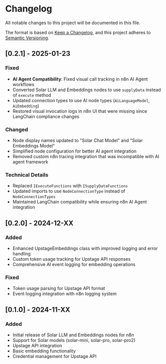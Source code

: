 # Changelog

All notable changes to this project will be documented in this file.

The format is based on [Keep a Changelog](https://keepachangelog.com/en/1.0.0/),
and this project adheres to [Semantic Versioning](https://semver.org/spec/v2.0.0.html).

## [0.2.1] - 2025-01-23

### Fixed
- **AI Agent Compatibility**: Fixed visual call tracking in n8n AI Agent workflows
- Converted Solar LLM and Embeddings nodes to use `supplyData` instead of `execute` method
- Updated connection types to use AI node types (`AiLanguageModel`, `AiEmbedding`)
- Restored visual invocation logs in n8n UI that were missing since LangChain compliance changes

### Changed
- Node display names updated to "Solar Chat Model" and "Solar Embeddings Model"
- Simplified node configuration for better AI agent integration
- Removed custom n8n tracing integration that was incompatible with AI agent framework

### Technical Details
- Replaced `IExecuteFunctions` with `ISupplyDataFunctions`
- Updated imports to use `NodeConnectionType` instead of `NodeConnectionTypes`
- Maintained LangChain compatibility while ensuring n8n AI Agent integration

## [0.2.0] - 2024-12-XX

### Added
- Enhanced UpstageEmbeddings class with improved logging and error handling
- Custom token usage tracking for Upstage API responses
- Comprehensive AI event logging for embedding operations

### Fixed
- Token usage parsing for Upstage API format
- Event logging integration with n8n logging system

## [0.1.0] - 2024-11-XX

### Added
- Initial release of Solar LLM and Embeddings nodes for n8n
- Support for Solar models (solar-mini, solar-pro, solar-pro2)
- Upstage API integration
- Basic embedding functionality
- Credential management for Upstage API
